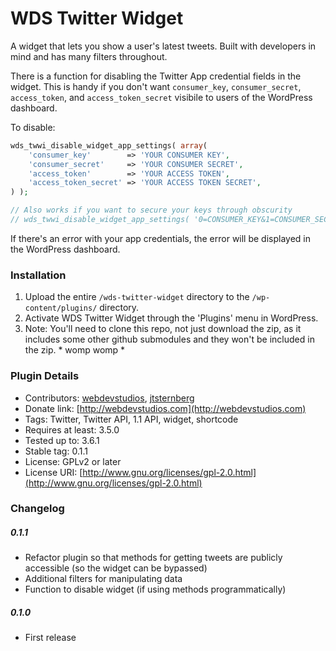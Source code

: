 WDS Twitter Widget
======

A widget that lets you show a user's latest tweets. Built with developers in mind and has many filters throughout.

There is a function for disabling the Twitter App credential fields in the widget. This is handy if you don't want `consumer_key`, `consumer_secret`, `access_token`, and `access_token_secret` visibile to users of the WordPress dashboard.

To disable:
```php
wds_twwi_disable_widget_app_settings( array(
	'consumer_key'        => 'YOUR CONSUMER KEY',
	'consumer_secret'     => 'YOUR CONSUMER SECRET',
	'access_token'        => 'YOUR ACCESS TOKEN',
	'access_token_secret' => 'YOUR ACCESS TOKEN SECRET',
) );

// Also works if you want to secure your keys through obscurity
// wds_twwi_disable_widget_app_settings( '0=CONSUMER_KEY&1=CONSUMER_SECRET&2=ACCESS_TOKEN&3=ACCESS_TOKEN_SECRET' );

```

If there's an error with your app credentials, the error will be displayed in the WordPress dashboard.

### Installation

1. Upload the entire `/wds-twitter-widget` directory to the `/wp-content/plugins/` directory.
2. Activate WDS Twitter Widget through the 'Plugins' menu in WordPress.
3. Note: You'll need to clone this repo, not just download the zip, as it includes some other github submodules and they won't be included in the zip. * womp womp *

### Plugin Details

* Contributors:      [webdevstudios](github.com/webdevstudios), [jtsternberg](github.com/jtsternberg)
* Donate link:       [http://webdevstudios.com](http://webdevstudios.com)
* Tags:					Twitter, Twitter API, 1.1 API, widget, shortcode
* Requires at least: 3.5.0
* Tested up to:      3.6.1
* Stable tag:        0.1.1
* License:           GPLv2 or later
* License URI:       [http://www.gnu.org/licenses/gpl-2.0.html](http://www.gnu.org/licenses/gpl-2.0.html)

### Changelog

##### 0.1.1
* Refactor plugin so that methods for getting tweets are publicly accessible (so the widget can be bypassed)
* Additional filters for manipulating data
* Function to disable widget (if using methods programmatically)

##### 0.1.0
* First release
